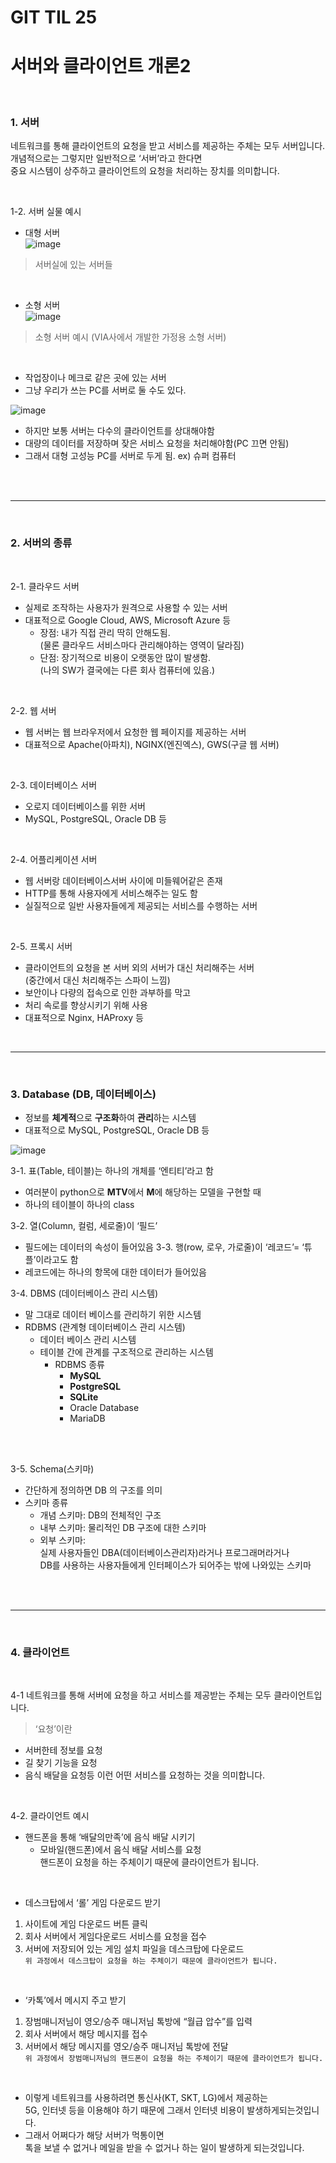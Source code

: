 # GIT TIL 25

# 서버와 클라이언트 개론2

<br>

### 1. 서버

네트워크를 통해 클라이언트의 요청을 받고 서비스를 제공하는 주체는 모두 서버입니다. <br>
개념적으로는 그렇지만 일반적으로 ‘서버’라고 한다면 <br>
중요 시스템이 상주하고 클라이언트의 요청을 처리하는 장치를 의미합니다. 

<br>

1-2. 서버 실물 예시

- 대형 서버 <br>
![image](https://github.com/user-attachments/assets/8189b39c-a24f-40fb-921c-b1d170bde568)
>서버실에 있는 서버들

<br>

- 소형 서버 <br>
![image](https://github.com/user-attachments/assets/ac845149-50e0-4221-84c0-43b4d6bc3579)
>소형 서버 예시 (VIA사에서 개발한 가정용 소형 서버)

<br>

- 작업장이나 메크로 같은 곳에 있는 서버
- 그냥 우리가 쓰는 PC를 서버로 둘 수도 있다.
  
![image](https://github.com/user-attachments/assets/a4cb5afc-17e6-4db3-9a24-ac3718db1b52)

- 하지만 보통 서버는 다수의 클라이언트를 상대해야함
- 대량의 데이터를 저장하며 잦은 서비스 요청을 처리해야함(PC 끄면 안됨)
- 그래서 대형 고성능 PC를 서버로 두게 됨. ex) 슈퍼 컴퓨터

<br><br>

---

<br>

### 2. 서버의 종류

<br>

2-1. 클라우드 서버
- 실제로 조작하는 사용자가 원격으로 사용할 수 있는 서버
- 대표적으로 Google Cloud, AWS, Microsoft Azure 등
    - 장점: 내가 직접 관리 딱히 안해도됨. <br>
    (물론 클라우드 서비스마다 관리해야하는 영역이 달라짐)
    - 단점: 장기적으로 비용이 오랫동안 많이 발생함. <br>
        (나의 SW가 결국에는 다른 회사 컴퓨터에 있음.)

<br>

2-2. 웹 서버
- 웹 서버는 웹 브라우저에서 요청한 웹 페이지를 제공하는 서버
- 대표적으로 Apache(아파치), NGINX(엔진엑스), GWS(구글 웹 서버)

<br>

2-3. 데이터베이스 서버
- 오로지 데이터베이스를 위한 서버
- MySQL, PostgreSQL, Oracle DB 등

<br>

2-4. 어플리케이션 서버
- 웹 서버랑 데이터베이스서버 사이에 미들웨어같은 존재
- HTTP를 통해 사용자에게 서비스해주는 일도 함
- 실질적으로 일반 사용자들에게 제공되는 서비스를 수행하는 서버

<br>

2-5. 프록시 서버
- 클라이언트의 요청을 본 서버 외의 서버가 대신 처리해주는 서버 <br>
(중간에서 대신 처리해주는 스파이 느낌)
- 보안이나 다량의 접속으로 인한 과부하를 막고
- 처리 속로를 향상시키기 위해 사용
- 대표적으로 Nginx, HAProxy 등

<br>

---

<br>

### 3. Database (DB, 데이터베이스)
- 정보를 **체계적**으로 **구조화**하여 **관리**하는 시스템
- 대표적으로 MySQL, PostgreSQL, Oracle DB 등

![image](https://github.com/user-attachments/assets/7a600fa7-e18c-4bfe-9d8a-bc08a377a136)

3-1. 표(Table, 테이블)는 하나의 개체를 ‘엔티티’라고 함
  - 여러분이 python으로 **MTV**에서 **M**에 해당하는 모델을 구현할 때 
  - 하나의 테이블이 하나의 class
  
3-2. 열(Column, 컬럼, 세로줄)이 ‘필드’
  - 필드에는 데이터의 속성이 들어있음
3-3. 행(row, 로우, 가로줄)이 ‘레코드’= ‘튜플’이라고도 함
  - 레코드에는 하나의 항목에 대한 데이터가 들어있음
  
3-4. DBMS (데이터베이스 관리 시스템)

- 말 그대로 데이터 베이스를 관리하기 위한 시스템
- RDBMS (관계형 데이터베이스 관리 시스템)
    - 데이터 베이스 관리 시스템
    - 테이블 간에 관계를 구조적으로 관리하는 시스템
         - RDBMS 종류
            - **MySQL**
            - **PostgreSQL**
            - **SQLite**
            - Oracle Database
            - MariaDB

<br><br>

3-5. Schema(스키마)
- 간단하게 정의하면 DB 의 구조를 의미
- 스키마 종류
    - 개념 스키마: DB의 전체적인 구조
    - 내부 스키마: 물리적인 DB 구조에 대한 스키마
    - 외부 스키마: <br>
        실제 사용자들인 DBA(데이터베이스관리자)라거나 프로그래머라거나 <br>
        DB를 사용하는 사용자들에게 인터페이스가 되어주는 밖에 나와있는 스키마


<br><br>

---

<br>

### 4. 클라이언트

<br>

4-1 네트워크를 통해 서버에 요청을 하고 서비스를 제공받는 주체는 모두 클라이언트입니다.
> ‘요청’이란 
- 서버한테 정보를 요청
- 길 찾기 기능을 요청
- 음식 배달을 요청등 이런 어떤 서비스를 요청하는 것을 의미합니다.

<br>

4-2. 클라이언트 예시
- 핸드폰을 통해 ‘배달의만족’에 음식 배달 시키기
    - 모바일(핸드폰)에서 음식 배달 서비스를 요청 <br>
    핸드폰이 요청을 하는 주체이기 때문에 클라이언트가 됩니다.

 <br>

- 데스크탑에서 ‘롤’ 게임 다운로드 받기 <br>
1. 사이트에 게임 다운로드 버튼 클릭 <br>
2. 회사 서버에서 게임다운로드 서비스를 요청을 접수 <br>
3. 서버에 저장되어 있는 게임 설치 파일을 데스크탑에 다운로드 <br>
`위 과정에서 데스크탑이 요청을 하는 주체이기 때문에 클라이언트가 됩니다.`

<br>

- ‘카톡’에서 메시지 주고 받기
1. 장범매니저님이 영오/승주 매니저님 톡방에 “월급 압수”를 입력
2. 회사 서버에서 해당 메시지를 접수 <br>
3. 서버에서 해당 메시지를 영오/승주 매니저님 톡방에 전달 <br>
`위 과정에서 장범매니저님의 핸드폰이 요청을 하는 주체이기 때문에 클라이언트가 됩니다.`

<br>

- 이렇게 네트워크를 사용하려면 통신사(KT, SKT, LG)에서 제공하는 <br> 
  5G, 인터넷 등을 이용해야 하기 때문에 그래서 인터넷 비용이 발생하게되는것입니다. 
- 그래서 어쩌다가 해당 서버가 먹통이면 <br>
  톡을 보낼 수 없거나 메일을 받을 수 없거나 하는 일이 발생하게 되는것입니다.